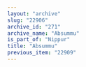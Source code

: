 ```yaml
---
layout: "archive"
slug: "22906"
archive_id: "271"
archive_name: "Absummu"
is_part_of: "Nippur"
title: "Absummu"
previous_item: "22909"
---
```

